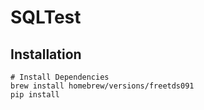 # SQLTest

## Installation

```
# Install Dependencies
brew install homebrew/versions/freetds091
pip install
```
